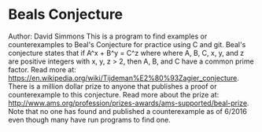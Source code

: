 # Beals Conjecture
Author: David Simmons
This is a program to find examples or counterexamples to Beal's Conjecture for practice using C and git.
Beal's conjecture states that if A^x + B^y = C^z where where A, B, C, x, y, and z are positive 
integers with x, y, z > 2, then A, B, and C have a common prime factor.  Read more at: 
https://en.wikipedia.org/wiki/Tijdeman%E2%80%93Zagier_conjecture.  There is a million dollar prize 
to anyone that publishes a proof or counterexample to this conjecture.  Read more about the prize
at: http://www.ams.org/profession/prizes-awards/ams-supported/beal-prize.  Note that no one has 
found and published a counterexample as of 6/2016 even though many have run programs to find one.


